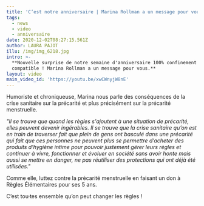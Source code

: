 ```yaml
---
title: 'C’est notre anniversaire | Marina Rollman a un message pour vous '
tags:
  - news
  - video
  - anniversaire
date: 2020-12-02T08:27:15.561Z
author: LAURA PAJOT
illu: /img/img_6218.jpg
intro: >-
  **Nouvelle surprise de notre semaine d'anniversaire 100% confinement
  compatible ! Marina Rollman a un message pour vous.**
layout: video
main_video_id: 'https://youtu.be/xwCWnyjW8nE'
---
```

Humoriste et chroniqueuse, Marina nous parle des conséquences de la crise sanitaire sur la précarité et plus précisément sur la précarité menstruelle.  

_"Il se trouve que quand les règles s'ajoutent à une situation de précarité, elles peuvent devenir ingérables. Il se trouve que la crise sanitaire qu’on est en train de traverser fait que plein de gens ont basculé dans une précarité qui fait que ces personnes ne peuvent plus se permettre d’acheter des produits d’hygiène intime pour pouvoir justement gérer leurs règles et continuer à vivre, fonctionner et évoluer en société sans avoir honte mais aussi se mettre en danger, ne pas réutiliser des protections qui ont déjà été utilisées."_



Comme elle, luttez contre la précarité menstruelle en faisant un don à Règles Élémentaires pour ses 5 ans.



C’est tou·tes ensemble qu’on peut changer les règles !

